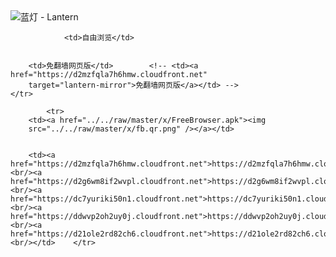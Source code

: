 

<img src="../../raw/master/x/8e0a2b81.c82003be.LanternYellow2.png" alt="蓝灯 - Lantern"/>
<table>
    <tr>
                
                <td>自由浏览</td>
        
        
        <td>免翻墙网页版</td>        <!-- <td><a href="https://d2mzfqla7h6hmw.cloudfront.net"
        target="lantern-mirror">免翻墙网页版</a></td> -->
    </tr>
    
            <tr>
        <td><a href="../../raw/master/x/FreeBrowser.apk"><img
        src="../../raw/master/x/fb.qr.png" /></a></td>

        
        <td><a href="https://d2mzfqla7h6hmw.cloudfront.net">https://d2mzfqla7h6hmw.cloudfront.net</a><br/><a href="https://d2g6wm8if2wvpl.cloudfront.net">https://d2g6wm8if2wvpl.cloudfront.net</a><br/><a href="https://dc7yuriki50n1.cloudfront.net">https://dc7yuriki50n1.cloudfront.net</a><br/><a href="https://ddwvp2oh2uy0j.cloudfront.net">https://ddwvp2oh2uy0j.cloudfront.net</a><br/><a href="https://d21ole2rd82ch6.cloudfront.net">https://d21ole2rd82ch6.cloudfront.net</a><br/></td>    </tr>
</table>
